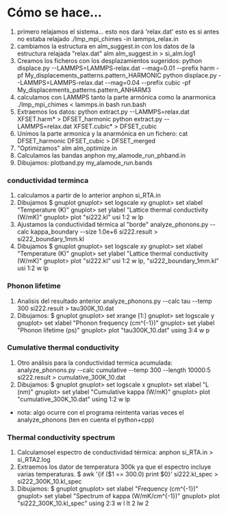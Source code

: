 # Cómo se hace...
1. primero relajamos el sistema... esto nos dará 'relax.dat' esto es si antes no estaba relajado
./lmp_mpi_chimes -in lammps_relax.in  
2. cambiamos la estructura en alm_suggest.in con los datos de la estructura relajada "relax.dat"
alm alm_suggest.in > si_alm.log1
3. Creamos los ficheros con los desplazamientos sugeridos:
python displace.py --LAMMPS=LAMMPS-relax.dat --mag=0.01 --prefix harm  -pf My_displacements_patterns.pattern_HARMONIC
python displace.py --LAMMPS=LAMMPS-relax.dat --mag=0.04 --prefix cubic  -pf My_displacements_patterns.pattern_ANHARM3
4. calculamos con LAMMPS tanto la parte armónica como la anarmonica
./lmp_mpi_chimes < lammps.in
bash run.bash
5. Extraemos los datos:
python extract.py --LAMMPS=relax.dat XFSET.harm* > DFSET_harmonic
python extract.py --LAMMPS=relax.dat XFSET.cubic* > DFSET_cubic
6. Unimos la parte armonica y la anarmónica en un fichero:
cat DFSET_harmonic DFSET_cubic > DFSET_merged
7. "Optimizamos"
alm alm_optimize.in
8. Calculamos las bandas
anphon my_alamode_run_phband.in
9. Dibujamos:
plotband.py my_alamode_run.bands
### conductividad terminca
1. calculamos a partir de lo anterior
anphon si_RTA.in
2. Dibujamos
$ gnuplot
gnuplot> set logscale xy
gnuplot> set xlabel "Temperature (K)"
gnuplot> set ylabel "Lattice thermal conductivity (W/mK)"
gnuplot> plot "si222.kl" usi 1:2 w lp
3. Ajustamos la conductividad térmica al "borde"
analyze_phonons.py --calc kappa_boundary --size 1.0e+6 si222.result > si222_boundary_1mm.kl
4. Dibujamos
$ gnuplot
gnuplot> set logscale xy
gnuplot> set xlabel "Temperature (K)"
gnuplot> set ylabel "Lattice thermal conductivity (W/mK)"
gnuplot> plot "si222.kl" usi 1:2 w lp, "si222_boundary_1mm.kl" usi 1:2 w lp

### Phonon lifetime
1. Analisis del resultado anterior
analyze_phonons.py --calc tau --temp 300 si222.result > tau300K_10.dat
2. Dibujamos:
$ gnuplot
gnuplot> set xrange [1:]
gnuplot> set logscale y
gnuplot> set xlabel "Phonon frequency (cm^{-1})"
gnuplot> set ylabel "Phonon lifetime (ps)"
gnuplot> plot "tau300K_10.dat" using 3:4 w p

### Cumulative thermal conductivity
1. Otro análisis para la conductividad termica acumulada:
analyze_phonons.py --calc cumulative --temp 300 --length 10000:5 si222.result > cumulative_300K_10.dat
2. Dibujamos:
$ gnuplot
gnuplot> set logscale x
gnuplot> set xlabel "L (nm)"
gnuplot> set ylabel "Cumulative kappa (W/mK)"
gnuplot> plot "cumulative_300K_10.dat" using 1:2 w lp

* nota: algo ocurre con el programa reintenta varias veces el analyze_phonons (ten en cuenta el python+cpp)

### Thermal conductivity spectrum
1. Calculamosel espectro de conductividad térmica:
anphon si_RTA.in > si_RTA2.log
2. Extraemos los dator de temperatura 300k ya que el espectro incluye varias temperaturas.
$ awk '{if ($1 == 300.0) print $0}' si222.kl_spec > si222_300K_10.kl_spec
3. Dibujamos:
$ gnuplot
gnuplot> set xlabel "Frequency (cm^{-1})"
gnuplot> set ylabel "Spectrum of kappa (W/mK/cm^{-1})"
gnuplot> plot "si222_300K_10.kl_spec" using 2:3 w l lt 2 lw 2

